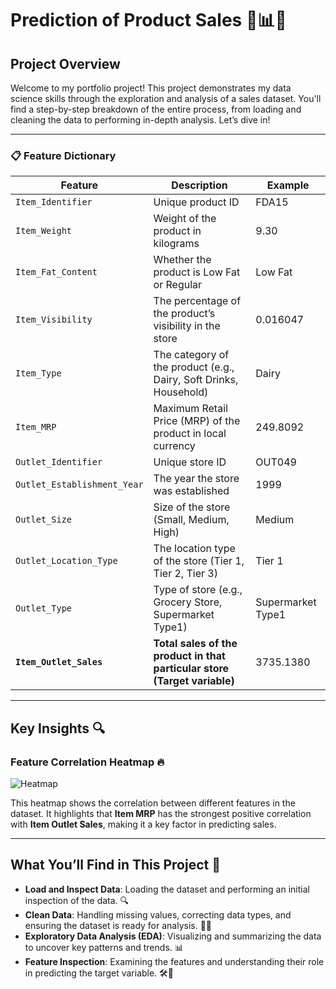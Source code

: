 # Prediction of Product Sales 💼📊✨

## Project Overview

Welcome to my portfolio project! This project demonstrates my data science skills through the exploration and analysis of a sales dataset. You'll find a step-by-step breakdown of the entire process, from loading and cleaning the data to performing in-depth analysis. Let’s dive in!

---

### 📋 Feature Dictionary

| Feature                      | Description                                                                                                       | Example      |
|------------------------------|-------------------------------------------------------------------------------------------------------------------|--------------|
| `Item_Identifier`             | Unique product ID                                                                                                | FDA15        |
| `Item_Weight`                 | Weight of the product in kilograms                                                                                | 9.30         |
| `Item_Fat_Content`            | Whether the product is Low Fat or Regular                                                                         | Low Fat      |
| `Item_Visibility`             | The percentage of the product’s visibility in the store                                                           | 0.016047     |
| `Item_Type`                   | The category of the product (e.g., Dairy, Soft Drinks, Household)                                                 | Dairy        |
| `Item_MRP`                    | Maximum Retail Price (MRP) of the product in local currency                                                       | 249.8092     |
| `Outlet_Identifier`           | Unique store ID                                                                                                  | OUT049       |
| `Outlet_Establishment_Year`   | The year the store was established                                                                                | 1999         |
| `Outlet_Size`                 | Size of the store (Small, Medium, High)                                                                           | Medium       |
| `Outlet_Location_Type`        | The location type of the store (Tier 1, Tier 2, Tier 3)                                                           | Tier 1       |
| `Outlet_Type`                 | Type of store (e.g., Grocery Store, Supermarket Type1)                                                            | Supermarket Type1 |
| **`Item_Outlet_Sales`**       | **Total sales of the product in that particular store (Target variable)**                                         | 3735.1380    |

---

## Key Insights 🔍 

### Feature Correlation Heatmap 🔥

![Heatmap](https://github.com/user-attachments/assets/bf10bb6b-f6ad-4543-9ba8-cae1fdc87b05)

This heatmap shows the correlation between different features in the dataset. It highlights that **Item MRP** has the strongest positive correlation with **Item Outlet Sales**, making it a key factor in predicting sales.

---

## What You’ll Find in This Project 📑

- **Load and Inspect Data**: Loading the dataset and performing an initial inspection of the data. 🔍
- **Clean Data**: Handling missing values, correcting data types, and ensuring the dataset is ready for analysis. 🧼✨
- **Exploratory Data Analysis (EDA)**: Visualizing and summarizing the data to uncover key patterns and trends. 📊
- **Feature Inspection**: Examining the features and understanding their role in predicting the target variable. 🛠️👀
